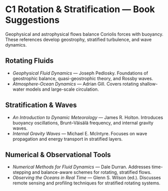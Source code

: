 # C1 Rotation & Stratification — Book Suggestions

Geophysical and astrophysical flows balance Coriolis forces with buoyancy. These references develop geostrophy, stratified turbulence, and wave dynamics.

## Rotating Fluids
- *Geophysical Fluid Dynamics* — Joseph Pedlosky. Foundations of geostrophic balance, quasi-geostrophic theory, and Rossby waves.
- *Atmosphere-Ocean Dynamics* — Adrian Gill. Covers rotating shallow-water models and large-scale circulation.

## Stratification & Waves
- *An Introduction to Dynamic Meteorology* — James R. Holton. Introduces buoyancy oscillations, Brunt–Väisälä frequency, and internal gravity waves.
- *Internal Gravity Waves* — Michael E. McIntyre. Focuses on wave propagation and energy transport in stratified layers.

## Numerical & Observational Tools
- *Numerical Methods for Fluid Dynamics* — Dale Durran. Addresses time-stepping and balance-aware schemes for rotating, stratified flows.
- *Observing the Oceans in Real Time* — Glenn S. Wilson (ed.). Discusses remote sensing and profiling techniques for stratified rotating systems.

